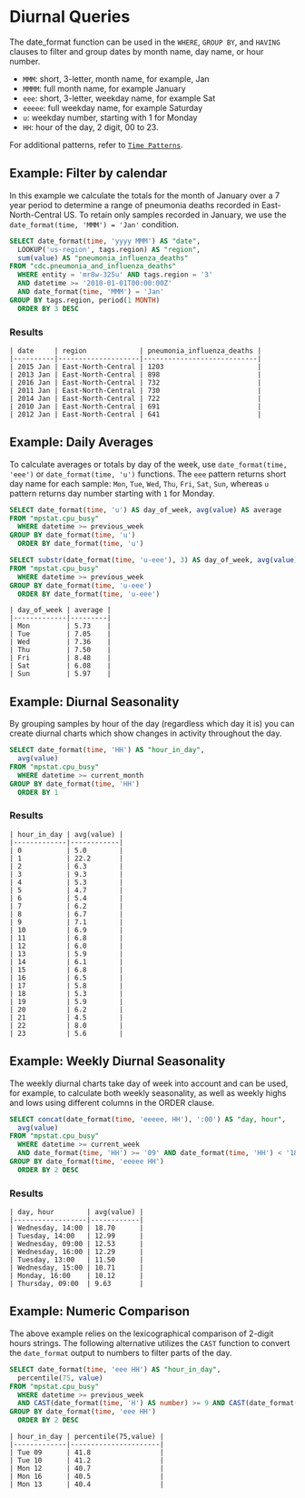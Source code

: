 # Diurnal Queries

The date_format function can be used in the `WHERE`, `GROUP BY`, and `HAVING` clauses to filter and group dates by month name, day name, or hour number.

* `MMM`: short, 3-letter, month name, for example, Jan
* `MMMM`: full month name, for example January
* `eee`: short, 3-letter, weekday name, for example Sat
* `eeeee`: full weekday name, for example Saturday
* `u`: weekday number, starting with 1 for Monday
* `HH`: hour of the day, 2 digit, 00 to 23.

For additional patterns, refer to [`Time Patterns`](../../shared/time-pattern.md).

## Example: Filter by calendar

In this example we calculate the totals for the month of January over a 7 year period to determine a range of pneumonia deaths recorded in East-North-Central US. To retain only samples recorded in January, we use the `date_format(time, 'MMM') = 'Jan'` condition.

```sql
SELECT date_format(time, 'yyyy MMM') AS "date",
  LOOKUP('us-region', tags.region) AS "region",
  sum(value) AS "pneumonia_influenza_deaths"
FROM "cdc.pneumonia_and_influenza_deaths"
  WHERE entity = 'mr8w-325u' AND tags.region = '3'
  AND datetime >= '2010-01-01T00:00:00Z'
  AND date_format(time, 'MMM') = 'Jan'
GROUP BY tags.region, period(1 MONTH)
  ORDER BY 3 DESC
```

### Results

```ls
| date     | region             | pneumonia_influenza_deaths |
|----------|--------------------|----------------------------|
| 2015 Jan | East-North-Central | 1203                       |
| 2013 Jan | East-North-Central | 898                        |
| 2016 Jan | East-North-Central | 732                        |
| 2011 Jan | East-North-Central | 730                        |
| 2014 Jan | East-North-Central | 722                        |
| 2010 Jan | East-North-Central | 691                        |
| 2012 Jan | East-North-Central | 641                        |
```

## Example: Daily Averages

To calculate averages or totals by day of the week, use `date_format(time, 'eee')` or `date_format(time, 'u')` functions.
The `eee` pattern returns short day name for each sample: `Mon`, `Tue`, `Wed`, `Thu`, `Fri`, `Sat`, `Sun`, whereas `u` pattern returns day number starting with `1` for Monday.

```sql
SELECT date_format(time, 'u') AS day_of_week, avg(value) AS average
FROM "mpstat.cpu_busy"
  WHERE datetime >= previous_week
GROUP BY date_format(time, 'u')
  ORDER BY date_format(time, 'u')
```

```sql
SELECT substr(date_format(time, 'u-eee'), 3) AS day_of_week, avg(value) AS average
FROM "mpstat.cpu_busy"
  WHERE datetime >= previous_week
GROUP BY date_format(time, 'u-eee')
  ORDER BY date_format(time, 'u-eee')
```

```ls
| day_of_week | average |
|-------------|---------|
| Mon         | 5.73    |
| Tue         | 7.05    |
| Wed         | 7.36    |
| Thu         | 7.50    |
| Fri         | 8.48    |
| Sat         | 6.08    |
| Sun         | 5.97    |
```

## Example: Diurnal Seasonality

By grouping samples by hour of the day (regardless which day it is) you can create diurnal charts which show changes in activity throughout the day.

```sql
SELECT date_format(time, 'HH') AS "hour_in_day",
  avg(value)
FROM "mpstat.cpu_busy"
  WHERE datetime >= current_month
GROUP BY date_format(time, 'HH')
  ORDER BY 1
```

### Results

```ls
| hour_in_day | avg(value) |
|-------------|------------|
| 0           | 5.0        |
| 1           | 22.2       |
| 2           | 6.3        |
| 3           | 9.3        |
| 4           | 5.3        |
| 5           | 4.7        |
| 6           | 5.4        |
| 7           | 6.2        |
| 8           | 6.7        |
| 9           | 7.1        |
| 10          | 6.9        |
| 11          | 6.8        |
| 12          | 6.0        |
| 13          | 5.9        |
| 14          | 6.1        |
| 15          | 6.8        |
| 16          | 6.5        |
| 17          | 5.8        |
| 18          | 5.3        |
| 19          | 5.9        |
| 20          | 6.2        |
| 21          | 4.5        |
| 22          | 8.0        |
| 23          | 5.6        |
```

## Example: Weekly Diurnal Seasonality

The weekly diurnal charts take day of week into account and can be used, for example, to calculate both weekly seasonality, as well as weekly highs and lows using different columns in the ORDER clause.

```sql
SELECT concat(date_format(time, 'eeeee, HH'), ':00') AS "day, hour",
  avg(value)
FROM "mpstat.cpu_busy"
  WHERE datetime >= current_week
  AND date_format(time, 'HH') >= '09' AND date_format(time, 'HH') < '18'
GROUP BY date_format(time, 'eeeee HH')
  ORDER BY 2 DESC
```

### Results

```ls
| day, hour        | avg(value) |
|------------------|------------|
| Wednesday, 14:00 | 18.70      |
| Tuesday, 14:00   | 12.99      |
| Wednesday, 09:00 | 12.53      |
| Wednesday, 16:00 | 12.29      |
| Tuesday, 13:00   | 11.50      |
| Wednesday, 15:00 | 10.71      |
| Monday, 16:00    | 10.12      |
| Thursday, 09:00  | 9.63       |
```

## Example: Numeric Comparison

The above example relies on the lexicographical comparison of 2-digit hours strings.
The following alternative utilizes the `CAST` function to convert the `date_format` output to numbers to filter parts of the day.

```sql
SELECT date_format(time, 'eee HH') AS "hour_in_day",
  percentile(75, value)
FROM "mpstat.cpu_busy"
  WHERE datetime >= previous_week
  AND CAST(date_format(time, 'H') AS number) >= 9 AND CAST(date_format(time, 'H') AS number) < 18
GROUP BY date_format(time, 'eee HH')
  ORDER BY 2 DESC
```

```ls
| hour_in_day | percentile(75,value) |
|-------------|----------------------|
| Tue 09      | 41.8                 |
| Tue 10      | 41.2                 |
| Mon 12      | 40.7                 |
| Mon 16      | 40.5                 |
| Mon 13      | 40.4                 |
```
